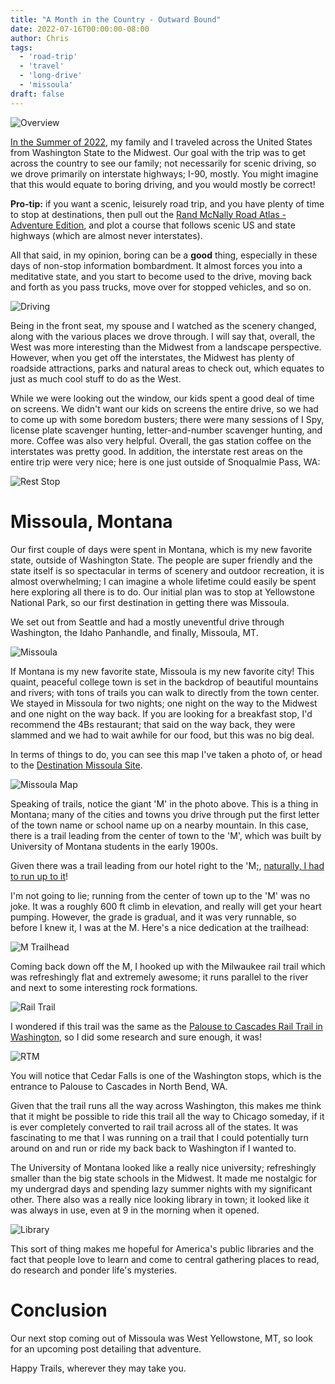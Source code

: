 ```yaml
---
title: "A Month in the Country - Outward Bound"
date: 2022-07-16T00:00:00-08:00
author: Chris
tags:
  - 'road-trip'
  - 'travel'
  - 'long-drive'
  - 'missoula'
draft: false
---
```


![Overview](/static/img/mitc2-1.jpg)

[In the Summer of 2022](https://www.cmz.dev/posts/a-month-in-the-country-1/), my family and I traveled across the United States from Washington State to the Midwest. Our goal with the trip was to get across the country to see our family; not necessarily for scenic driving, so we drove primarily on interstate highways; I-90, mostly. You might imagine that this would equate to boring driving, and you would mostly be correct! 

__Pro-tip:__ if you want a scenic, leisurely road trip, and you have plenty of time to stop at destinations, then pull out the [Rand McNally Road Atlas - Adventure Edition](https://www.amazon.com/National-Geographic-Road-Atlas-Adventure/dp/0792289897), and plot a course that follows scenic US and state highways (which are almost never interstates).

All that said, in my opinion, boring can be a __good__ thing, especially in these days of non-stop information bombardment. It almost forces you into a meditative state, and you start to become used to the drive, moving back and forth as you pass trucks, move over for stopped vehicles, and so on. 

![Driving](/static/img/mitc2-8.jpg)

Being in the front seat, my spouse and I watched as the scenery changed, along with the various places we drove through. I will say that, overall, the West was more interesting than the Midwest from a landscape perspective. However, when you get off the interstates, the Midwest has plenty of roadside attractions, parks and natural areas to check out, which equates to just as much cool stuff to do as the West.

While we were looking out the window, our kids spent a good deal of time on screens. We didn't want our kids on screens the entire drive, so we had to come up with some boredom busters; there were many sessions of I Spy, license plate scavenger hunting, letter-and-number scavenger hunting, and more. Coffee was also very helpful. Overall, the gas station coffee on the interstates was pretty good. In addition, the interstate rest areas on the entire trip were very nice; here is one just outside of Snoqualmie Pass, WA:

![Rest Stop](/static/img/mitc2-9.jpg)

# Missoula, Montana

Our first couple of days were spent in Montana, which is my new favorite state, outside of Washington State. The people are super friendly and the state itself is so spectacular in terms of scenery and outdoor recreation, it is almost overwhelming; I can imagine a whole lifetime could easily be spent here exploring all there is to do. Our initial plan was to stop at Yellowstone National Park, so our first destination in getting there was Missoula. 

We set out from Seattle and had a mostly uneventful drive through Washington, the Idaho Panhandle, and finally, Missoula, MT.

![Missoula](/static/img/mitc2-2.jpg)

If Montana is my new favorite state, Missoula is my new favorite city! This quaint, peaceful college town is set in the backdrop of beautiful mountains and rivers; with tons of trails you can walk to directly from the town center. We stayed in Missoula for two nights; one night on the way to the Midwest and one night on the way back. If you are looking for a breakfast stop, I'd recommend the 4Bs restaurant; that said on the way back, they were slammed and we had to wait awhile for our food, but this was no big deal. 

In terms of things to do, you can see this map I've taken a photo of, or head to the [Destination Missoula Site](https://destinationmissoula.org/interactive-map). 

![Missoula Map](/static/img/mitc2-3.jpg)

Speaking of trails, notice the giant 'M' in the photo above. This is a thing in Montana; many of the cities and towns you drive through put the first letter of the town name or school name up on a nearby mountain. In this case, there is a trail leading from the center of town to the 'M', which was built by University of Montana students in the early 1900s. 

Given there was a trail leading from our hotel right to the 'M;, [naturally, I had to run up to it](https://www.alltrails.com/trail/us/montana/the-m-trail--2)! 

I'm not going to lie; running from the center of town up to the 'M' was no joke. It was a roughly 600 ft climb in elevation, and really will get your heart pumping. However, the grade is gradual, and it was very runnable, so before I knew it, I was at the M. Here's a nice dedication at the trailhead:

![M Trailhead](/static/img/mitc2-5.jpg)

Coming back down off the M, I hooked up with the Milwaukee rail trail which was refreshingly flat and extremely awesome; it runs parallel to the river and next to some interesting rock formations. 

![Rail Trail](/static/img/mitc2-6.jpg)

I wondered if this trail was the same as the [Palouse to Cascades Rail Trail in Washington](https://www.parks.wa.gov/521/Palouse-to-Cascades), so I did some research and sure enough, it was! 

![RTM](https://upload.wikimedia.org/wikipedia/commons/9/94/The_Chicago%2C_Milwaukee_%26_St._Paul_Railway_%2C_complete_time_tables_%28NBY_6624%29.jpg)

You will notice that Cedar Falls is one of the Washington stops, which is the entrance to Palouse to Cascades in North Bend, WA. 

Given that the trail runs all the way across Washington, this makes me think that it might be possible to ride this trail all the way to Chicago someday, if it is ever completely converted to rail trail across all of the states. It was fascinating to me that I was running on a trail that I could potentially turn around on and run or ride my back back to Washington if I wanted to.

The University of Montana looked like a really nice university; refreshingly smaller than the big state schools in the Midwest. It made me nostalgic for my undergrad days and spending lazy summer nights with my significant other. There also was a really nice looking library in town; it looked like it was always in use, even at 9 in the morning when it opened. 

![Library](/static/img/mitc2-7.jpg)

This sort of thing makes me hopeful for America's public libraries and the fact that people love to learn and come to central gathering places to read, do research and ponder life's mysteries.

# Conclusion

Our next stop coming out of Missoula was West Yellowstone, MT, so look for an upcoming post detailing that adventure. 

Happy Trails, wherever they may take you.

